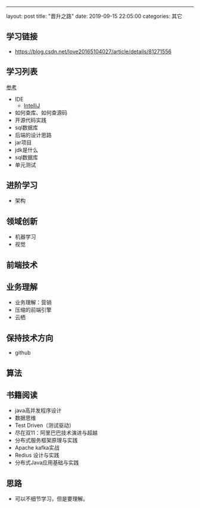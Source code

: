 ---
layout: post
title:  "晋升之路"
date:   2019-09-15 22:05:00
categories: 其它

## 学习链接

* https://blog.csdn.net/love20165104027/article/details/81271556

## 学习列表

[参考](https://www.cnblogs.com/Shunia123/p/10572607.html)

* IDE
    * [IntelliJ](https://github.com/judasn/IntelliJ-IDEA-Tutorial)
* 如何查库、如何查源码
* 开源代码实践
* sql数据库
* 后端的设计思路
* jar项目
* jdk是什么
* sql数据库
* 单元测试

## 进阶学习

* 架构


## 领域创新

* 机器学习
* 视觉

## 前端技术

## 业务理解

* 业务理解：营销
* 压缩的前端引擎
* 云栖

## 保持技术方向

* github

## 算法

## 书籍阅读

* java高并发程序设计
* 数据思维
* Test Driven（测试驱动）
* 尽在双11：阿里巴巴技术演进与超越
* 分布式服务框架原理与实践
* Apache kafka实战
* Redius 设计与实践
* 分布式Java应用基础与实践

## 思路

* 可以不细节学习，但是要理解。